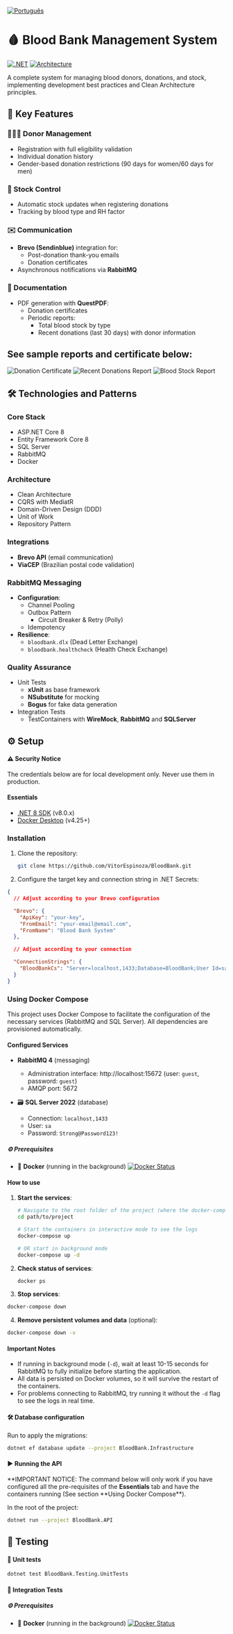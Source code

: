 [![Português](https://img.shields.io/badge/Português-🇧🇷_Leia_em_Português-green)](./README.pt-BR.md)

# 🩸 Blood Bank Management System

[![.NET](https://img.shields.io/badge/.NET-8.0-purple)](https://dotnet.microsoft.com/)
[![Architecture](https://img.shields.io/badge/Architecture-Clean%20Architecture-brightgreen)](https://blog.cleancoder.com/uncle-bob/2012/08/13/the-clean-architecture.html)

A complete system for managing blood donors, donations, and stock, implementing development best practices and Clean Architecture principles.

## 📌 Key Features

### 🧑‍🤝‍🧑 Donor Management

- Registration with full eligibility validation
- Individual donation history
- Gender-based donation restrictions (90 days for women/60 days for men)

### 🏦 Stock Control

- Automatic stock updates when registering donations
- Tracking by blood type and RH factor

### ✉️ Communication

- **Brevo (Sendinblue)** integration for:
  - Post-donation thank-you emails
  - Donation certificates
- Asynchronous notifications via **RabbitMQ**

### 📄 Documentation

- PDF generation with **QuestPDF**:
  - Donation certificates
  - Periodic reports:
    - Total blood stock by type
    - Recent donations (last 30 days) with donor information

## See sample reports and certificate below:

![Donation Certificate](https://github.com/user-attachments/assets/fc56ff6f-762d-46cb-9567-9677d4a13503)
![Recent Donations Report](https://github.com/user-attachments/assets/556c407c-b2fe-42bb-bbd4-038cd24b3b1f)
![Blood Stock Report](https://github.com/user-attachments/assets/b11e9a9f-0ae0-434f-9c5f-1039e48f05e5)

## 🛠️ Technologies and Patterns

### Core Stack

- ASP.NET Core 8
- Entity Framework Core 8
- SQL Server
- RabbitMQ
- Docker

### Architecture

- Clean Architecture
- CQRS with MediatR
- Domain-Driven Design (DDD)
- Unit of Work
- Repository Pattern

### Integrations

- **Brevo API** (email communication)
- **ViaCEP** (Brazilian postal code validation)

### RabbitMQ Messaging

- **Configuration**:
  - Channel Pooling
  - Outbox Pattern
    - Circuit Breaker & Retry (Polly)
  - Idempotency
- **Resilience**:
  - `bloodbank.dlx` (Dead Letter Exchange)
  - `bloodbank.healthcheck` (Health Check Exchange)

### Quality Assurance

- Unit Tests
  - **xUnit** as base framework
  - **NSubstitute** for mocking
  - **Bogus** for fake data generation
- Integration Tests
  - TestContainers with **WireMock**, **RabbitMQ** and **SQLServer**

## ⚙️ Setup

#### ⚠️ Security Notice

The credentials below are for local development only. Never use them in production.

#### Essentials

- [.NET 8 SDK](https://dotnet.microsoft.com/download) (v8.0.x)
- [Docker Desktop](https://www.docker.com/products/docker-desktop) (v4.25+)

### Installation

1. Clone the repository:
   ```bash
   git clone https://github.com/VitorEspinoza/BloodBank.git
   ```
2. Configure the target key and connection string in .NET Secrets:

```json
{
  // Adjust according to your Brevo configuration

  "Brevo": {
    "ApiKey": "your-key",
    "FromEmail": "your-email@email.com",
    "FromName": "Blood Bank System"
  },

  // Adjust according to your connection

  "ConnectionStrings": {
    "BloodBankCs": "Server=localhost,1433;Database=BloodBank;User Id=sa;Password=Strong@Password123!;TrustServerCertificate=True;Encrypt=False;"
  }
}
```

### Using Docker Compose

This project uses Docker Compose to facilitate the configuration of the necessary services (RabbitMQ and SQL Server). All dependencies are provisioned automatically.

#### Configured Services

- **RabbitMQ 4** (messaging)

  - Administration interface: http://localhost:15672 (user: `guest`, password: `guest`)
  - AMQP port: 5672

- 🗃️ **SQL Server 2022** (database)
  - Connection: `localhost,1433`
  - User: `sa`
  - Password: `Strong@Password123!`

##### ⚙️ Prerequisites

- 🐋 **Docker** (running in the background)
  [![Docker Status](https://img.shields.io/badge/Docker-Running-2496ED?logo=docker)](https://docs.docker.com/get-docker/)

#### How to use

1. **Start the services**:

   ```bash
   # Navigate to the root folder of the project (where the docker-compose.yml file is)
   cd path/to/project

   # Start the containers in interactive mode to see the logs
   docker-compose up

   # OR start in background mode
   docker-compose up -d
   ```

2. **Check status of services**:

   ```bash
   docker ps
   ```

3. **Stop services**:

```bash
docker-compose down
```

4. **Remove persistent volumes and data** (optional):

```bash
docker-compose down -v
```

#### Important Notes

- If running in background mode (`-d`), wait at least 10-15 seconds for RabbitMQ to fully initialize before starting the application.
- All data is persisted on Docker volumes, so it will survive the restart of the containers.
- For problems connecting to RabbitMQ, try running it without the `-d` flag to see the logs in real time.

#### 🛠️ Database configuration

Run to apply the migrations:

```bash
dotnet ef database update --project BloodBank.Infrastructure
```

#### ▶️ Running the API

**IMPORTANT NOTICE: The command below will only work if you have configured all the pre-requisites of the **Essentials** tab and have the containers running (See section **Using Docker Compose\*\*).

In the root of the project:

```bash
dotnet run --project BloodBank.API
```

## 🧪 Testing

#### 🔬 Unit tests

```bash
dotnet test BloodBank.Testing.UnitTests
```

#### 🧩 Integration Tests

##### ⚙️ Prerequisites

- 🐋 **Docker** (running in the background)
  [![Docker Status](https://img.shields.io/badge/Docker-Running-2496ED?logo=docker)](https://docs.docker.com/get-docker/)
